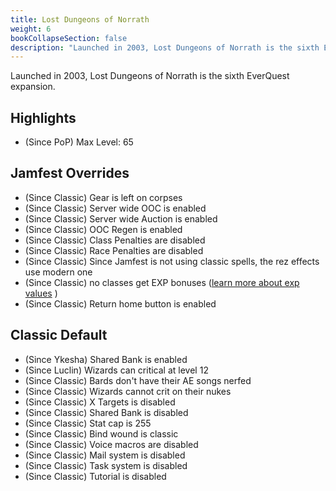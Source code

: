 ```yaml
---
title: Lost Dungeons of Norrath
weight: 6
bookCollapseSection: false
description: "Launched in 2003, Lost Dungeons of Norrath is the sixth EverQuest expansion."
---
```


Launched in 2003, Lost Dungeons of Norrath is the sixth EverQuest expansion.

## Highlights
- (Since PoP) Max Level: 65

## Jamfest Overrides

- (Since Classic) Gear is left on corpses
- (Since Classic) Server wide OOC is enabled
- (Since Classic) Server wide Auction is enabled
- (Since Classic) OOC Regen is enabled
- (Since Classic) Class Penalties are disabled
- (Since Classic) Race Penalties are disabled
- (Since Classic) Since Jamfest is not using classic spells, the rez effects use modern one
- (Since Classic) no classes get EXP bonuses ([learn more about exp values](/exp) )
- (Since Classic) Return home button is enabled

## Classic Default

- (Since Ykesha) Shared Bank is enabled
- (Since Luclin) Wizards can critical at level 12
- (Since Classic) Bards don't have their AE songs nerfed
- (Since Classic) Wizards cannot crit on their nukes
- (Since Classic) X Targets is disabled
- (Since Classic) Shared Bank is disabled
- (Since Classic) Stat cap is 255
- (Since Classic) Bind wound is classic
- (Since Classic) Voice macros are disabled
- (Since Classic) Mail system is disabled
- (Since Classic) Task system is disabled
- (Since Classic) Tutorial is disabled